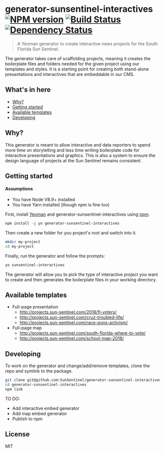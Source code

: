 # generator-sunsentinel-interactives [![NPM version][npm-image]][npm-url] [![Build Status][travis-image]][travis-url] [![Dependency Status][daviddm-image]][daviddm-url]
> A Yeoman generator to create interactive news projects for the South Florida Sun Sentinel. 

The generator takes care of scaffolding projects, meaning it creates the boilerplate files and folders needed for the given project using our templates and styles. It is a starting point for creating both stand-alone presentations and  interactives that are embeddable in our CMS.

## What's in here
+ [Why?](#why?)
+ [Getting started](#getting-started)
+ [Available templates](#available-templates)
+ [Developing](#developing)

## Why?
This generator is meant to allow interactive and data reporters to spend more time on storytelling and less time writing boilerplate code for interactive presentations and graphics. This is also a system to ensure the design language of projects at the Sun Sentinel remains consistent.

## Getting started
#### Assumptions
+ You have Node V8.9+ installed
+ You have Yarn installed (though npm is fine too)

First, install [Yeoman](http://yeoman.io) and generator-sunsentinel-interactives using [npm](https://www.npmjs.com/).

```bash
npm install -g yo generator-sunsentinel-interactives
```

Then create a new folder for you project's root and switch into it.

```bash
mkdir my-project
cd my-project
```

Finally, run the generator and follow the prompts:

```bash
yo sunsentinel-interactives
```

The generator will allow you to pick the type of interactive project you want to create and then generates the boilerplate files in your working directory.

## Available templates
+ Full-page presentation
    + http://projects.sun-sentinel.com/2018/fl-voters/
    + http://projects.sun-sentinel.com/cruz-troubled-life/
    + http://projects.sun-sentinel.com/race-guns-activism/
+ Full-page map
    + http://projects.sun-sentinel.com/south-florida-where-to-vote/
    + http://projects.sun-sentinel.com/school-map-2018/


## Developing
To work on the generator and change/add/remove templates, clone the repo and symlink to the package.

 ```bash
git clone git@github.com:SunSentinel/generator-sunsentinel-interactives.git
cd generator-sunsentinel-interactives
npm link
```


TO DO:
+ Add interactive embed generator
+ Add map embed generator
+ Publish to npm

## License

MIT


[npm-image]: https://badge.fury.io/js/generator-sunsentinel-interactives.svg
[npm-url]: https://npmjs.org/package/generator-sunsentinel-interactives
[travis-image]: https://travis-ci.org/SunSentinel/generator-sunsentinel-interactives.svg?branch=master
[travis-url]: https://travis-ci.org/SunSentinel/generator-sunsentinel-interactives
[daviddm-image]: https://david-dm.org/SunSentinel/generator-sunsentinel-interactives.svg?theme=shields.io
[daviddm-url]: https://david-dm.org/SunSentinel/generator-sunsentinel-interactives
